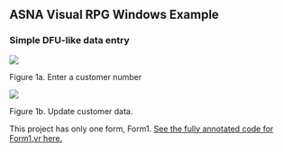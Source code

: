 ## ASNA Visual RPG Windows Example

### Simple DFU-like data entry

![](https://asna.com/media/images/screen-1-2.png)

Figure 1a. Enter a customer number

![](https://asna.com/media/images/screen-2-2.png)

Figure 1b. Update customer data.

This project has only one form, Form1. [See the fully annotated code for Form1.vr here.](https://asna.github.io/avr-windows-dfu-example/Form1.vr.html)




